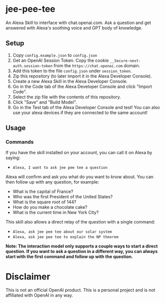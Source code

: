 # jee-pee-tee

An Alexa Skill to interface with chat.openai.com. Ask a question and get answered with Alexa's soothing voice and GPT body of knowledge.

## Setup

1. Copy `config.example.json` to `config.json`
2. Get an OpenAI Session Token. Copy the cookie `__Secure-next-auth.session-token` from the `https://chat.openai.com` domain.
3. Add this token to the file `config.json` under `session_token`.
4. Zip this repository (to later import it in the Alexa Developer Console).
5. Create a new Alexa Skill in the Alexa Developer Console.
6. Go in the Code tab of the Alexa Developer Console and click "Import Code".
7. Select the zip file with the contents of this repository.
8. Click "Save" and "Build Model".
9. Go in the Test tab of the Alexa Developer Console and test! You can also use your alexa devices if they are connected to the same account!

## Usage

### Commands

If you have the skill installed on your account, you can call it on Alexa by saying:

- `Alexa, I want to ask jee pee tee a question`

Alexa will confirm and ask you what do you want to know about. You can then follow up with any question, for example:

- What is the capital of France?
- Who was the first President of the United States?
- What is the square root of 144?
- How do you make a chocolate cake?
- What is the current time in New York City?

This skill also allows a direct relay of the question with a single command:

- `Alexa, ask jee pee tee about our solar system`
- `Alexa, ask jee pee tee to explain the NP theorem`

__Note: The interaction model only supports a couple ways to start a direct question. If you want to ask a question in a different way, you can always start with the first command and follow up with the question.__
# Disclaimer

This is not an official OpenAI product. This is a personal project and is not affiliated with OpenAI in any way.
